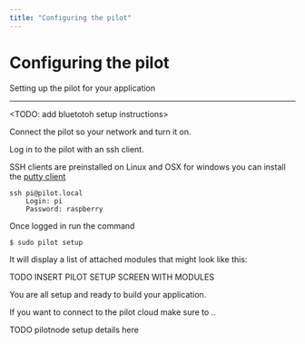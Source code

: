 ```yaml
---
title: "Configuring the pilot"
---
```


# Configuring the pilot
<p class="sub1">Setting up the pilot for your application</p>

---


<TODO: add bluetotoh setup instructions> 

Connect the pilot so your network and turn it on.

Log in to the pilot with an ssh client.

SSH clients are preinstalled on Linux and OSX for windows you can install the [putty client](https://putty.org/)


```
ssh pi@pilot.local  
	Login: pi
	Password: raspberry
```


Once  logged in run the command 

``` bash
$ sudo pilot setup
```

It will display a list of attached modules that might look like this:


TODO INSERT PILOT SETUP SCREEN WITH MODULES

You are all setup and ready to build your application.

If you want to connect to the pilot cloud make sure to ..

TODO pilotnode setup details here 